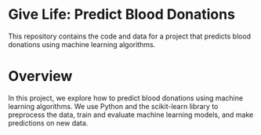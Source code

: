 # Give Life: Predict Blood Donations
This repository contains the code and data for a project that predicts blood donations using machine learning algorithms.

# Overview
In this project, we explore how to predict blood donations using machine learning algorithms. We use Python and the scikit-learn library to preprocess the data, train and evaluate machine learning models, and make predictions on new data.
